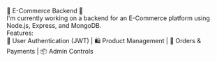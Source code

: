 🛒 E-Commerce Backend 🚀 <br>
I'm currently working on a backend for an E-Commerce platform using Node.js, Express, and MongoDB. <br>
Features: <br>
🔐 User Authentication (JWT) | 🛍️ Product Management | 🛒 Orders & Payments | 📦 Admin Controls
